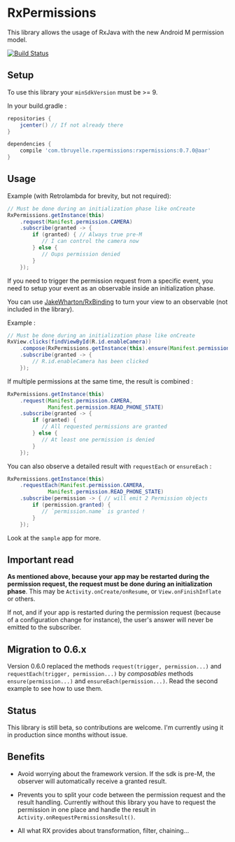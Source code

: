 # RxPermissions

This library allows the usage of RxJava with the new Android M permission model.

[![Build Status](https://api.travis-ci.org/tbruyelle/RxPermissions.svg?branch=v0.7.0)](https://travis-ci.org/tbruyelle/RxPermissions)

## Setup

To use this library your `minSdkVersion` must be >= 9.

In your build.gradle :

```gradle
repositories {
    jcenter() // If not already there
}

dependencies {
    compile 'com.tbruyelle.rxpermissions:rxpermissions:0.7.0@aar'
}
```

## Usage

Example (with Retrolambda for brevity, but not required):

```java
// Must be done during an initialization phase like onCreate
RxPermissions.getInstance(this)
    .request(Manifest.permission.CAMERA)
    .subscribe(granted -> {
        if (granted) { // Always true pre-M
           // I can control the camera now
        } else {
           // Oups permission denied
        }
    });
```

If you need to trigger the permission request from a specific event, you need to setup your event
as an observable inside an initialization phase.

You can use [JakeWharton/RxBinding](https://github.com/JakeWharton/RxBinding) to turn your view to
an observable (not included in the library).

Example :

```java
// Must be done during an initialization phase like onCreate
RxView.clicks(findViewById(R.id.enableCamera))
    .compose(RxPermissions.getInstance(this).ensure(Manifest.permission.CAMERA))
    .subscribe(granted -> {
        // R.id.enableCamera has been clicked
    });
```

If multiple permissions at the same time, the result is combined :

```java
RxPermissions.getInstance(this)
    .request(Manifest.permission.CAMERA,
             Manifest.permission.READ_PHONE_STATE)
    .subscribe(granted -> {
        if (granted) {
           // All requested permissions are granted
        } else {
           // At least one permission is denied
        }
    });
```

You can also observe a detailed result with `requestEach` or `ensureEach` :

```java
RxPermissions.getInstance(this)
    .requestEach(Manifest.permission.CAMERA,
             Manifest.permission.READ_PHONE_STATE)
    .subscribe(permission -> { // will emit 2 Permission objects
        if (permission.granted) {
           // `permission.name` is granted !
        }
    });
```

Look at the `sample` app for more.

## Important read

**As mentioned above, because your app may be restarted during the permission request, the request
must be done during an initialization phase**. This may be `Activity.onCreate/onResume`, or
`View.onFinishInflate` or others.

If not, and if your app is restarted during the permission request (because of a configuration
change for instance), the user's answer will never be emitted to the subscriber.

## Migration to 0.6.x

Version 0.6.0 replaced the methods `request(trigger, permission...)` and `requestEach(trigger, permission...)`
by *composables* methods `ensure(permission...)` and `ensureEach(permission...)`. Read the second
example to see how to use them.

## Status

This library is still beta, so contributions are welcome. 
I'm currently using it in production since months without issue.

## Benefits

- Avoid worrying about the framework version. If the sdk is pre-M, the observer will automatically
receive a granted result.

- Prevents you to split your code between the permission request and the result handling.
Currently without this library you have to request the permission in one place and handle the result
in `Activity.onRequestPermissionsResult()`.

- All what RX provides about transformation, filter, chaining...
